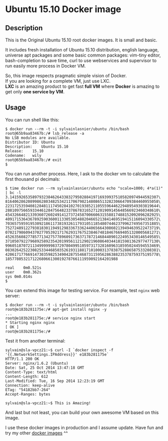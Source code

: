 Ubuntu 15.10 Docker image
=============================

Description
-----------

This is the Original Ubuntu 15.10 root docker images. It is small and basic.

It includes fresh installation of Ubuntu 15.10 distribution, english language, universe apt packages and some basic common packages: vim-tiny editor, bash-completion to save time, curl to use webservices and supervisor to run easily more process in Docker VM.  

So, this image respects pragmatic simple vision of Docker.  
If you are looking for a complete VM, just use LXC.  
**LXC** is an amazing product to get fast **full VM** where **Docker** is amazing to get only **one service by VM**.


Usage
-----

You can run shell like this:

    $ docker run --rm -t -i sylvainlasnier/ubuntu /bin/bash
    root@65b9aa83467b:/# lsb_release -a
    No LSB modules are available.
    Distributor ID:	Ubuntu
    Description:	Ubuntu 15.10
    Release:	15.10
    Codename:	wily
    root@65b9aa83467b:/# exit
    $

You can run another process. Here, I ask to the docker vm to calculate the first thousand pi decimals:

    $ time docker run --rm sylvainlasnier/ubuntu echo "scale=1000; 4*a(1)" | bc -l 
    3.141592653589793238462643383279502884197169399375105820974944592307\
    81640628620899862803482534211706798214808651328230664709384460955058\
    22317253594081284811174502841027019385211055596446229489549303819644\
    28810975665933446128475648233786783165271201909145648566923460348610\
    45432664821339360726024914127372458700660631558817488152092096282925\
    40917153643678925903600113305305488204665213841469519415116094330572\
    70365759591953092186117381932611793105118548074462379962749567351885\
    75272489122793818301194912983367336244065664308602139494639522473719\
    07021798609437027705392171762931767523846748184676694051320005681271\
    45263560827785771342757789609173637178721468440901224953430146549585\
    37105079227968925892354201995611212902196086403441815981362977477130\
    99605187072113499999983729780499510597317328160963185950244594553469\
    08302642522308253344685035261931188171010003137838752886587533208381\
    42061717766914730359825349042875546873115956286388235378759375195778\
    18577805321712268066130019278766111959092164201988
    
    real	0m0.521s
    user	0m0.362s
    sys	0m0.014s
    $
    
You can extend this image for testing service. For example, test `nginx` web server:
    
    $ docker run --rm -t -i sylvainlasnier/ubuntu /bin/bash
    root@e183b281175e:/# apt-get install nginx -y
    ...
    root@e183b281175e:/# service nginx start
    * Starting nginx nginx                                                        [ OK ] 
    root@e183b281175e:/#
    
Test it from another terminal:
  
    sylvain@sla-vpcz21:~$ curl -I `docker inspect -f '{{.NetworkSettings.IPAddress}}' e183b281175e`
    HTTP/1.1 200 OK
    Server: nginx/1.6.2 (Ubuntu)
    Date: Sat, 25 Oct 2014 13:47:18 GMT
    Content-Type: text/html
    Content-Length: 612
    Last-Modified: Tue, 16 Sep 2014 12:23:19 GMT
    Connection: keep-alive
    ETag: "54182bb7-264"
    Accept-Ranges: bytes
    
    sylvain@sla-vpcz21:~$ This is Amazing!
    

And last but not least, you can build your own awesome VM based on this image.

I use these docker images in production and I assume update.
Have fun and try my other [docker images](https://hub.docker.com/u/sylvainlasnier/) ^^
